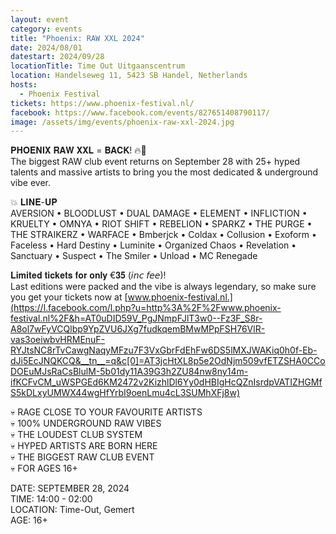 ```yaml
---
layout: event
category: events
title: "Phoenix: RAW XXL 2024"
date: 2024/08/01
datestart: 2024/09/28
locationTitle: Time Out Uitgaanscentrum
location: Handelseweg 11, 5423 SB Handel, Netherlands
hosts:
  - Phoenix Festival
tickets: https://www.phoenix-festival.nl/
facebook: https://www.facebook.com/events/827651408790117/
image: /assets/img/events/phoenix-raw-xxl-2024.jpg
---
```


𝐏𝐇𝐎𝐄𝐍𝐈𝐗 𝐑𝐀𝐖 𝐗𝐗𝐋 = 𝐁𝐀𝐂𝐊! 🔥🦅  
The biggest RAW club event returns on September 28 with 25+ hyped talents and massive artists to bring you the most dedicated & underground vibe ever.

💥 𝐋𝐈𝐍𝐄-𝐔𝐏  
AVERSION • BLOODLUST • DUAL DAMAGE • ELEMENT • INFLICTION • KRUELTY • OMNYA • RIOT SHIFT • REBELION • SPARKZ • THE PURGE • THE STRAIKERZ • WARFACE • Bmberjck • Coldax • Collusion • Exoform • Faceless • Hard Destiny • Luminite • Organized Chaos • Revelation • Sanctuary • Suspect • The Smiler • Unload • MC Renegade

𝐋𝐢𝐦𝐢𝐭𝐞𝐝 𝐭𝐢𝐜𝐤𝐞𝐭𝐬 𝐟𝐨𝐫 𝐨𝐧𝐥𝐲 €𝟑𝟓 (𝘪𝘯𝘤 𝘧𝘦𝘦)!  
Last editions were packed and the vibe is always legendary, so make sure you get your tickets now at [www.phoenix-festival.nl.](https://l.facebook.com/l.php?u=http%3A%2F%2Fwww.phoenix-festival.nl%2F&h=AT0uDID59V_PgJNmpFJlT3w0--Fz3F_S8r-A8ol7wFyVCQlbp9YpZVU6JXg7fudkqemBMwMPpFSH76VlR-vas3oeiwbvHRMEnuF-RYJtsNC8rTvCawgNaqyMFzu7F3VxGbrFdEhFw6DS5lMXJWAKiq0h0f-Eb-dJi5EcJNQKCQ&__tn__=q&c[0]=AT3jcHtXL8p5e2OdNjm509vfETZSHA0CCoDOEuMJsRaCsBlulM-5b01dy11A39G3h2ZU84nw8ny14m-ifKCFvCM_uWSPGEd6KM2472v2KizhlDl6Yy0dHBIgHcQZnIsrdpVATIZHGMfS5kDLxyUMWX44wgHfYrbI9oenLmu4cL3SUMhXFj8w)

💀 RAGE CLOSE TO YOUR FAVOURITE ARTISTS  
💀 100% UNDERGROUND RAW VIBES  
💀 THE LOUDEST CLUB SYSTEM  
💀 HYPED ARTISTS ARE BORN HERE  
💀 THE BIGGEST RAW CLUB EVENT  
💀 FOR AGES 16+

DATE: SEPTEMBER 28, 2024  
TIME: 14:00 - 02:00  
LOCATION: Time-Out, Gemert  
AGE: 16+
